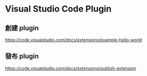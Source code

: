 # Visual Studio Code Plugin

## 創建 plugin

https://code.visualstudio.com/docs/extensions/example-hello-world

## 發布 plugin

https://code.visualstudio.com/docs/extensions/publish-extension

